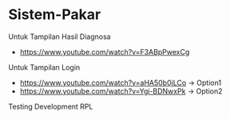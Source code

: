 # Sistem-Pakar

Untuk Tampilan Hasil Diagnosa
  * https://www.youtube.com/watch?v=F3ABpPwexCg

Untuk Tampilan Login
  * https://www.youtube.com/watch?v=aHA50b0jLCo -> Option1
  * https://www.youtube.com/watch?v=Ygi-BDNwxPk -> Option2

Testing Development RPL
